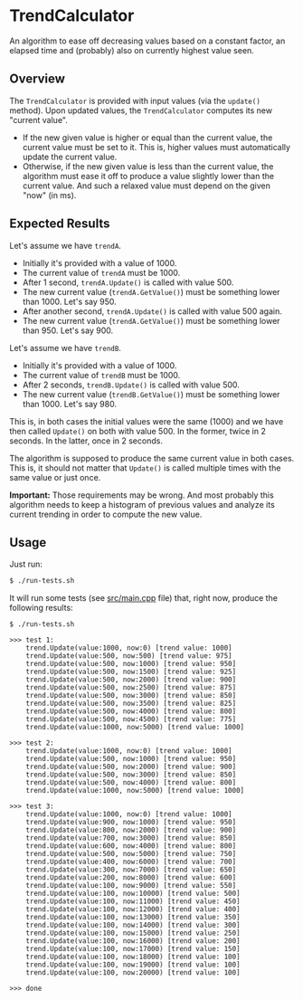 # TrendCalculator

An algorithm to ease off decreasing values based on a constant factor, an elapsed time and (probably) also on currently highest value seen.


## Overview

The `TrendCalculator` is provided with input values (via the `update()` method). Upon updated values, the `TrendCalculator` computes its new "current value".

* If the new given value is higher or equal than the current value, the current value must be set to it. This is, higher values must automatically update the current value.
* Otherwise, if the new given value is less than the current value, the algorithm must ease it off to produce a value slightly lower than the current value. And such a relaxed value must depend on the given "now" (in ms).


## Expected Results

Let's assume we have `trendA`.

* Initially it's provided with a value of 1000.
* The current value of `trendA` must be 1000.
* After 1 second, `trendA.Update()` is called with value 500.
* The new current value (`trendA.GetValue()`) must be something lower than 1000. Let's say 950.
* After another second, `trendA.Update()` is called with value 500 again.
* The new current value (`trendA.GetValue()`) must be something lower than 950. Let's say 900.

Let's assume we have `trendB`.

* Initially it's provided with a value of 1000.
* The current value of `trendB` must be 1000.
* After 2 seconds, `trendB.Update()` is called with value 500.
* The new current value (`trendB.GetValue()`) must be something lower than 1000. Let's say 980.

This is, in both cases the initial values were the same (1000) and we have then called `Update()` on both with value 500. In the former, twice in 2 seconds. In the latter, once in 2 seconds.

The algorithm is supposed to produce the same current value in both cases. This is, it should not matter that `Update()` is called multiple times with the same value or just once.

**Important:** Those requirements may be wrong. And most probably this algorithm needs to keep a histogram of previous values and analyze its current trending in order to compute the new value.


## Usage

Just run:

```bash
$ ./run-tests.sh
```

It will run some tests (see [src/main.cpp](./src/main.cpp) file) that, right now, produce the following results:

```
$ ./run-tests.sh

>>> test 1:
    trend.Update(value:1000, now:0) [trend value: 1000]
    trend.Update(value:500, now:500) [trend value: 975]
    trend.Update(value:500, now:1000) [trend value: 950]
    trend.Update(value:500, now:1500) [trend value: 925]
    trend.Update(value:500, now:2000) [trend value: 900]
    trend.Update(value:500, now:2500) [trend value: 875]
    trend.Update(value:500, now:3000) [trend value: 850]
    trend.Update(value:500, now:3500) [trend value: 825]
    trend.Update(value:500, now:4000) [trend value: 800]
    trend.Update(value:500, now:4500) [trend value: 775]
    trend.Update(value:1000, now:5000) [trend value: 1000]

>>> test 2:
    trend.Update(value:1000, now:0) [trend value: 1000]
    trend.Update(value:500, now:1000) [trend value: 950]
    trend.Update(value:500, now:2000) [trend value: 900]
    trend.Update(value:500, now:3000) [trend value: 850]
    trend.Update(value:500, now:4000) [trend value: 800]
    trend.Update(value:1000, now:5000) [trend value: 1000]

>>> test 3:
    trend.Update(value:1000, now:0) [trend value: 1000]
    trend.Update(value:900, now:1000) [trend value: 950]
    trend.Update(value:800, now:2000) [trend value: 900]
    trend.Update(value:700, now:3000) [trend value: 850]
    trend.Update(value:600, now:4000) [trend value: 800]
    trend.Update(value:500, now:5000) [trend value: 750]
    trend.Update(value:400, now:6000) [trend value: 700]
    trend.Update(value:300, now:7000) [trend value: 650]
    trend.Update(value:200, now:8000) [trend value: 600]
    trend.Update(value:100, now:9000) [trend value: 550]
    trend.Update(value:100, now:10000) [trend value: 500]
    trend.Update(value:100, now:11000) [trend value: 450]
    trend.Update(value:100, now:12000) [trend value: 400]
    trend.Update(value:100, now:13000) [trend value: 350]
    trend.Update(value:100, now:14000) [trend value: 300]
    trend.Update(value:100, now:15000) [trend value: 250]
    trend.Update(value:100, now:16000) [trend value: 200]
    trend.Update(value:100, now:17000) [trend value: 150]
    trend.Update(value:100, now:18000) [trend value: 100]
    trend.Update(value:100, now:19000) [trend value: 100]
    trend.Update(value:100, now:20000) [trend value: 100]

>>> done
```
